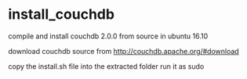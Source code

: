 # install_couchdb
compile and install couchdb 2.0.0 from source in ubuntu 16.10

download couchdb source from
http://couchdb.apache.org/#download

copy the install.sh file into the extracted folder
run it as sudo

